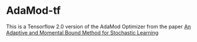 # AdaMod-tf

This is a Tensorflow 2.0 version of the AdaMod Optimizer from the paper 
[An Adaptive and Momental Bound Method for Stochastic Learning](https://arxiv.org/abs/1910.12249v1)
